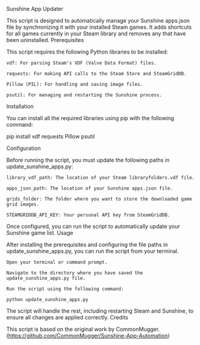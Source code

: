 Sunshine App Updater

This script is designed to automatically manage your Sunshine apps.json file by synchronizing it with your installed Steam games. It adds shortcuts for all games currently in your Steam library and removes any that have been uninstalled.
Prerequisites

This script requires the following Python libraries to be installed:

    vdf: For parsing Steam's VDF (Valve Data Format) files.

    requests: For making API calls to the Steam Store and SteamGridDB.

    Pillow (PIL): For handling and saving image files.

    psutil: For managing and restarting the Sunshine process.

Installation

You can install all the required libraries using pip with the following command:

pip install vdf requests Pillow psutil

Configuration

Before running the script, you must update the following paths in update_sunshine_apps.py:

    library_vdf_path: The location of your Steam libraryfolders.vdf file.

    apps_json_path: The location of your Sunshine apps.json file.

    grids_folder: The folder where you want to store the downloaded game grid images.

    STEAMGRIDDB_API_KEY: Your personal API key from SteamGridDB.

Once configured, you can run the script to automatically update your Sunshine game list.
Usage

After installing the prerequisites and configuring the file paths in update_sunshine_apps.py, you can run the script from your terminal.

    Open your terminal or command prompt.

    Navigate to the directory where you have saved the update_sunshine_apps.py file.

    Run the script using the following command:

    python update_sunshine_apps.py

The script will handle the rest, including restarting Steam and Sunshine, to ensure all changes are applied correctly.
Credits

This script is based on the original work by CommonMugger.
(https://github.com/CommonMugger/Sunshine-App-Automation)
